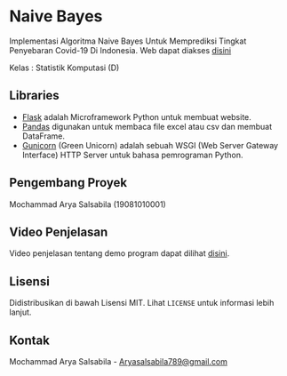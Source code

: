 # Naive Bayes

Implementasi Algoritma Naive Bayes Untuk Memprediksi Tingkat Penyebaran Covid-19 Di Indonesia. Web dapat diakses [disini](https://aryasalsabila.herokuapp.com/)

Kelas : Statistik Komputasi (D)

## Libraries
- [Flask](https://flask.palletsprojects.com/en/1.1.x/) adalah Microframework Python untuk membuat website.
- [Pandas](https://pandas.pydata.org/) digunakan untuk membaca file excel atau csv dan membuat DataFrame.
- [Gunicorn](https://gunicorn.org/) (Green Unicorn) adalah sebuah WSGI (Web Server Gateway Interface) HTTP Server untuk bahasa pemrograman Python.


## Pengembang Proyek

Mochammad Arya Salsabila (19081010001)

## Video Penjelasan 

Video penjelasan tentang demo program dapat dilihat [disini](https://youtu.be/kP6_H_n26zs).

## Lisensi 

Didistribusikan di bawah Lisensi MIT. Lihat `LICENSE` untuk informasi lebih lanjut.

## Kontak

Mochammad Arya Salsabila - Aryasalsabila789@gmail.com
